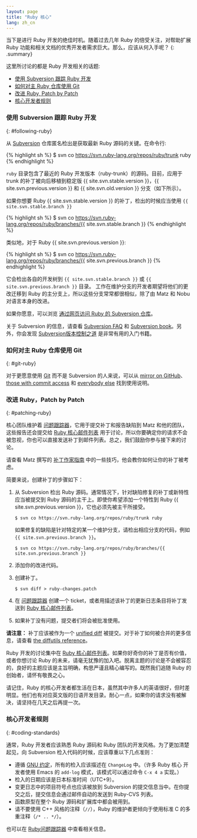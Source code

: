 ```yaml
---
layout: page
title: "Ruby 核心"
lang: zh_cn
---
```


当下是进行 Ruby 开发的绝佳时机。随着过去几年 Ruby 的倍受关注，对帮助扩展 Ruby 功能和相关文档的优秀开发者需求巨大。那么，应该从何入手呢？
{: .summary}

这里所讨论的都是 Ruby 开发相关的话题:

* [使用 Subversion 跟踪 Ruby 开发](#following-ruby)
* [如何对主 Ruby 仓库使用 Git](#git-ruby)
* [改进 Ruby, Patch by Patch](#patching-ruby)
* [核心开发者规则](#coding-standards)

### 使用 Subversion 跟踪 Ruby 开发
{: #following-ruby}

从 [Subversion][1] 仓库匿名检出是获取最新 Ruby 源码的关键。在命令行:

{% highlight sh %}
$ svn co https://svn.ruby-lang.org/repos/ruby/trunk ruby
{% endhighlight %}

`ruby` 目录包含了最近的 Ruby 开发版本（ruby-trunk）的源码。目前，应用于 trunk 的补丁被向后移植到稳定版 {{ site.svn.stable.version }}，{{ site.svn.previous.version }} 和 {{ site.svn.old.version }} 分支（如下所示）。

如果你想要 Ruby {{ site.svn.stable.version }} 的补丁，检出的时候应当使用 `{{ site.svn.stable.branch }}`

{% highlight sh %}
$ svn co https://svn.ruby-lang.org/repos/ruby/branches/{{ site.svn.stable.branch }}
{% endhighlight %}

类似地，对于 Ruby {{ site.svn.previous.version }}:

{% highlight sh %}
$ svn co https://svn.ruby-lang.org/repos/ruby/branches/{{ site.svn.previous.branch }}
{% endhighlight %}

它会检出各自的开发树到 `{{ site.svn.stable.branch }}` 或 `{{ site.svn.previous.branch }}` 目录。
工作在维护分支的开发者期望将他们的更改迁移到 Ruby 的主分支上，所以这些分支常常都很相似，除了由 Matz 和 Nobu 对语言本身的改进。

如果你愿意，可以浏览 [通过网页访问 Ruby 的 Subversion 仓库][2]。

关于 Subversion 的信息，请查看 [Subversion FAQ][3] 和 [Subversion book][4]。另外，你会发现
[Subversion版本控制之道][5] 是非常有用的入门书籍。

### 如何对主 Ruby 仓库使用 Git
{: #git-ruby}

对于更愿意使用 [Git][6] 而不是 Subversion 的人来说，可以从 [mirror on GitHub][7]、
[those with commit access][8] 和 [everybody else][9] 找到使用说明。

### 改进 Ruby，Patch by Patch
{: #patching-ruby}

核心团队维护着 [问题跟踪器][10]，它用于提交补丁和报告缺陷到 Matz 和他的团队，这些报告还会提交给 [Ruby 核心邮件列表][mailing-lists] 用于讨论，所以你要确定你的请求不会被忽视，你也可以直接发送补丁到邮件列表。总之，我们鼓励你参与接下来的讨论。

请查看 Matz 撰写的 [补丁作家指南][11] 中的一些技巧，他会教你如何让你的补丁被考虑。

简要来说，创建补丁的步骤如下：

1.  从 Subversion 检出 Ruby 源码。通常情况下，针对缺陷修复的补丁或新特性应当被提交到 Ruby 源码的主干上。即使你希望添加一个特性到 Ruby {{ site.svn.previous.version }}，它也必须先被主干所接受。

        $ svn co https://svn.ruby-lang.org/repos/ruby/trunk ruby

    如果修复的缺陷是针对特定的某一个维护分支，请检出相应分支的代码，例如`{{ site.svn.previous.branch }}`。

        $ svn co https://svn.ruby-lang.org/repos/ruby/branches/{{ site.svn.previous.branch }}

2.  添加你的改进代码。

3.  创建补丁。

        $ svn diff > ruby-changes.patch

4.  在 [问题跟踪器][10] 创建一个 ticket，或者用描述该补丁的更新日志条目将补丁发送到 [Ruby 核心邮件列表][mailing-lists]。

5.  如果补丁没有问题，提交者们将会被批准使用。

**请注意：** 补丁应该被作为一个 [unified diff][12] 被提交。对于补丁如何被合并的更多信息，请查看 [the diffutils reference][13]。

Ruby 开发的讨论集中在 [Ruby 核心邮件列表][mailing-lists]。如果你好奇你的补丁是否有价值，或者你想讨论 Ruby 的未来，请毫无犹豫的加入吧。脱离主题的讨论是不会被容忍的，良好的主题应该是主旨明确，构思严谨且精心编写的。既然我们追随 Ruby 的创始者，请怀有敬畏之心。

请记住，Ruby 的核心开发者都生活在日本，虽然其中许多人的英语很好，但时差明显。他们也有对应英文版的日语开发目录。耐心一点，如果你的请求没有被解决，请坚持在几天之后再提一次。

### 核心开发者规则
{: #coding-standards}

通常，Ruby 开发者应该熟悉 Ruby 源码和 Ruby 团队的开发风格。为了更加清楚起见，向 Subversion 检入代码的时候，应该尊重以下几点准则：

* 遵循 [GNU 约定][14]，所有的检入应该描述在 `ChangeLog` 中。（许多 Ruby 核心
开发者使用 Emacs 的 `add-log` 模式，该模式可以通过命令 `C-x 4 a` 实现。）
* 检入的日期应该是日本标准时间（UTC+9）。
* 变更日志中的项目符号点也应该被放到 Subversion 的提交信息当中。在你提交之后，提交信息会通过邮件自动的发送到 Ruby-CVS 列表。
* 函数原型在整个 Ruby 源码和扩展库中都会被用到。
* 请不要使用 C++ 风格的注释（`//`），Ruby 的维护者更倾向于使用标准 C 的多重注释（`/* .. */`）。

也可以在 [Ruby问题跟踪器][10] 中查看相关信息。



[mailing-lists]: /en/community/mailing-lists/
[1]: http://subversion.apache.org/
[2]: https://svn.ruby-lang.org/cgi-bin/viewvc.cgi/
[3]: http://subversion.apache.org/faq.html
[4]: http://svnbook.org
[5]: http://www.pragmaticprogrammer.com/titles/svn/
[6]: http://git-scm.com/
[7]: https://github.com/ruby/ruby
[8]: https://github.com/shyouhei/ruby/wiki/committerhowto
[9]: https://github.com/shyouhei/ruby/wiki/noncommitterhowto
[10]: https://bugs.ruby-lang.org/
[11]: http://blade.nagaokaut.ac.jp/cgi-bin/scat.rb/ruby/ruby-core/25139
[12]: http://www.gnu.org/software/diffutils/manual/html_node/Unified-Format.html
[13]: http://www.gnu.org/software/diffutils/manual/html_node/Merging-with-patch.html#Merging%20with%20patch
[14]: http://www.gnu.org/prep/standards/standards.html#Change-Logs
